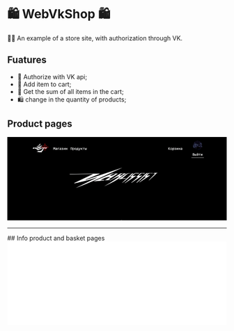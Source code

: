 # 🛍️ WebVkShop 🛍️
 😶‍🌫️ An example of a store site, with authorization through VK.
## Fuatures
- 🔧 Authorize with VK api;
- 🛒 Add item to cart;
- 🧮 Get the sum of all items in the cart;
- 🛍️ change in the quantity of products;
## Product pages
<img src="main.gif"/>
<hr/>
## Info product and basket pages
<img src="second.gif"/>
